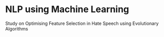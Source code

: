 # NLP using Machine Learning
Study on Optimising Feature Selection in Hate Speech using Evolutionary Algorithms
